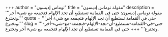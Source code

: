 +++
author = "توماس إديسون"
title = "مقولة توماس إديسون"
description = '''مقولة توماس إديسون: حتى في القمامة تستطيع أن تجد الإلهام فتجمعه مع شيء أخر وتخترع.'''
quote = '''حتى في القمامة تستطيع أن تجد الإلهام فتجمعه مع شيء أخر وتخترع.'''
slug = '''حتى-في-القمامة-تستطيع-أن-تجد-الإلهام-فتجمعه-مع-شيء-أخر-وتخترع'''
+++
حتى في القمامة تستطيع أن تجد الإلهام فتجمعه مع شيء أخر وتخترع.
